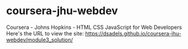 # coursera-jhu-webdev
Coursera - Johns Hopkins - HTML CSS JavaScript for Web Developers
Here's the URL to view the site:
https://dsadels.github.io/coursera-jhu-webdev/module3_solution/
